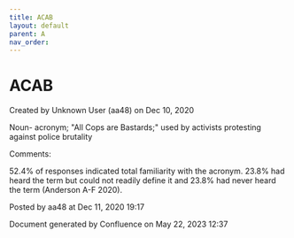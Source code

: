 ```yaml
---
title: ACAB
layout: default
parent: A
nav_order:
---
```


# ACAB

Created by  Unknown User (aa48) on Dec 10, 2020

Noun- acronym; &quot;All Cops are Bastards;&quot; used by activists protesting against police brutality

Comments:

52.4% of responses indicated total familiarity with the acronym. 23.8% had heard the term but could not readily define it and 23.8% had never heard the term (Anderson A-F 2020).

Posted by aa48 at Dec 11, 2020 19:17

Document generated by Confluence on May 22, 2023 12:37


